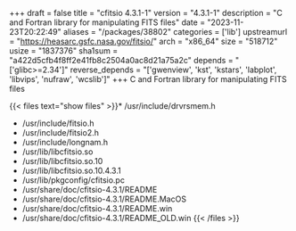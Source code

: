 +++
draft = false
title = "cfitsio 4.3.1-1"
version = "4.3.1-1"
description = "C and Fortran library for manipulating FITS files"
date = "2023-11-23T20:22:49"
aliases = "/packages/38802"
categories = ['lib']
upstreamurl = "https://heasarc.gsfc.nasa.gov/fitsio/"
arch = "x86_64"
size = "518712"
usize = "1837376"
sha1sum = "a422d5cfb4f8ff2e41fb8c2504a0ac8d21a75a2c"
depends = "['glibc>=2.34']"
reverse_depends = "['gwenview', 'kst', 'kstars', 'labplot', 'libvips', 'nufraw', 'wcslib']"
+++
C and Fortran library for manipulating FITS files

{{< files text="show files" >}}* /usr/include/drvrsmem.h
* /usr/include/fitsio.h
* /usr/include/fitsio2.h
* /usr/include/longnam.h
* /usr/lib/libcfitsio.so
* /usr/lib/libcfitsio.so.10
* /usr/lib/libcfitsio.so.10.4.3.1
* /usr/lib/pkgconfig/cfitsio.pc
* /usr/share/doc/cfitsio-4.3.1/README
* /usr/share/doc/cfitsio-4.3.1/README.MacOS
* /usr/share/doc/cfitsio-4.3.1/README.win
* /usr/share/doc/cfitsio-4.3.1/README_OLD.win
{{< /files >}}